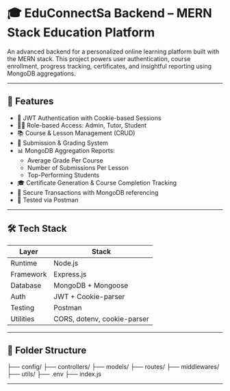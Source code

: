 # 🎓 EduConnectSa Backend – MERN Stack Education Platform

An advanced backend for a personalized online learning platform built with the MERN stack. This project powers user authentication, course enrollment, progress tracking, certificates, and insightful reporting using MongoDB aggregations.

---

## 🚀 Features

- 🔐 JWT Authentication with Cookie-based Sessions
- 🧑‍🎓 Role-based Access: Admin, Tutor, Student
- 📚 Course & Lesson Management (CRUD)
- 📝 Submission & Grading System
- 📊 MongoDB Aggregation Reports:
  - Average Grade Per Course
  - Number of Submissions Per Lesson
  - Top-Performing Students
- 🎓 Certificate Generation & Course Completion Tracking
- 🧾 Secure Transactions with MongoDB referencing
- 🧪 Tested via Postman

---

## 🛠️ Tech Stack

| Layer         | Stack                        |
|---------------|------------------------------|
| Runtime       | Node.js                      |
| Framework     | Express.js                   |
| Database      | MongoDB + Mongoose           |
| Auth          | JWT + Cookie-parser          |
| Testing       | Postman                      |
| Utilities     | CORS, dotenv, cookie-parser  |

---

## 📂 Folder Structure
├── config/
├── controllers/
├── models/
├── routes/
├── middlewares/
├── utils/
├── .env
├── index.js

---
